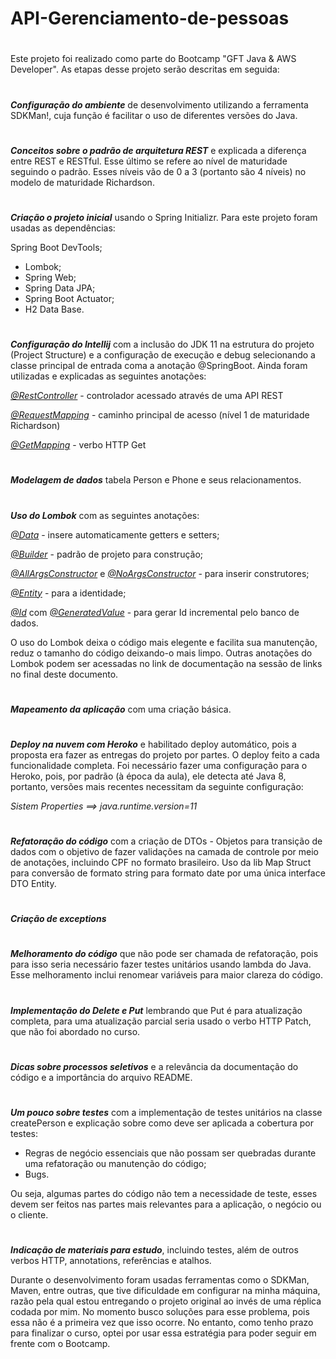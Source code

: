 # API-Gerenciamento-de-pessoas
#
Este projeto foi realizado como parte do Bootcamp "GFT Java & AWS Developer".
As etapas desse projeto serão descritas em seguida:
#

***Configuração do ambiente*** de desenvolvimento utilizando a ferramenta SDKMan!, cuja função é facilitar o uso de diferentes versões do Java.
#

***Conceitos sobre o padrão de arquitetura REST*** e explicada a diferença entre REST e RESTful. Esse último se refere ao nível de maturidade seguindo o padrão. Esses níveis vão de 0 a 3 (portanto são 4 níveis) no modelo de maturidade Richardson.

#
***Criação o projeto inicial*** usando o Spring Initializr. Para este projeto foram usadas as dependências:

Spring Boot DevTools;
* Lombok;
* Spring Web;
* Spring Data JPA;
* Spring Boot Actuator;
* H2 Data Base.


#
***Configuração do Intellij*** com a inclusão do JDK 11 na estrutura do projeto (Project Structure) e a configuração de execução e debug selecionando a classe principal de entrada coma a anotação @SpringBoot. Ainda foram utilizadas e explicadas as seguintes anotações:

<ins>*@RestController*</ins> - controlador acessado através de uma API REST

<ins>*@RequestMapping*</ins> - caminho principal de acesso (nível 1 de maturidade Richardson)

<ins>*@GetMapping*</ins> - verbo HTTP Get

#
***Modelagem de dados*** tabela Person e Phone e seus relacionamentos.

#
***Uso do Lombok*** com as seguintes anotações:

<ins>*@Data*</ins> - insere automaticamente getters e setters;

<ins>*@Builder*</ins> - padrão de projeto para construção;

<ins>*@AllArgsConstructor*</ins> e <ins>*@NoArgsConstructor*</ins> - para inserir construtores;

<ins>*@Entity*</ins> - para a identidade;

<ins>*@Id*</ins> com <ins>*@GeneratedValue*</ins> - para gerar Id incremental pelo banco de dados.


O uso do Lombok deixa o código mais elegente e facilita sua manutenção, reduz o tamanho do código deixando-o mais limpo. Outras anotações do Lombok podem ser acessadas no link de documentação na sessão de links no final deste documento.

#
***Mapeamento da aplicação*** com uma criação básica.

#
***Deploy na nuvem com Heroko*** e habilitado deploy automático, pois a proposta era fazer as entregas do projeto por partes. O deploy feito a cada funcionalidade completa. Foi necessário fazer uma configuração para o Heroko, pois, por padrão (à época da aula), ele detecta até Java 8, portanto, versões mais recentes necessitam da seguinte configuração:

*Sistem Properties ==> java.runtime.version=11*

#
***Refatoração do código*** com a criação de DTOs - Objetos para transição de dados com o objetivo de fazer validações na camada de controle por meio de anotações, incluindo CPF no formato brasileiro. Uso da lib Map Struct para conversão de formato string para formato date por uma única interface DTO Entity.

#
***Criação de exceptions***

#
***Melhoramento do código*** que não pode ser chamada de refatoração, pois para isso seria necessário fazer testes unitários usando lambda do Java. Esse melhoramento inclui renomear variáveis para maior clareza do código.

#
***Implementação do Delete e Put*** lembrando que Put é para atualização completa, para uma atualização parcial seria usado o verbo HTTP Patch, que não foi abordado no curso.

#
***Dicas sobre processos seletivos*** e a relevância da documentação do código e a importância do arquivo README.

#
***Um pouco sobre testes*** com a implementação de testes unitários na classe createPerson e explicação sobre como deve ser aplicada a cobertura por testes:

* Regras de negócio essenciais que não possam ser quebradas durante uma refatoração ou manutenção do código;
* Bugs.

Ou seja, algumas partes do código não tem a necessidade de teste, esses devem ser feitos nas partes mais relevantes para a aplicação, o negócio ou o cliente.

#
***Indicação de materiais para estudo***, incluindo testes, além de outros verbos HTTP, annotations, referências e atalhos.

Durante o desenvolvimento foram usadas ferramentas como o SDKMan, Maven, entre outras, que tive dificuldade em configurar na minha máquina, razão pela qual estou entregando o projeto original ao invés de uma réplica codada por mim. No momento busco soluções para esse problema, pois essa não é a primeira vez que isso ocorre. No entanto, como tenho prazo para finalizar o curso, optei por usar essa estratégia para poder seguir em frente com o Bootcamp.
